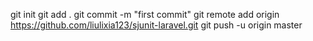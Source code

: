 git init
git add .
git commit -m "first commit"
git remote add origin https://github.com/liulixia123/sjunit-laravel.git
git push -u origin master